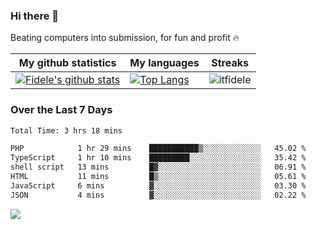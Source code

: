 ### Hi there 👋
<p>Beating computers into submission, for fun and profit 🔥</p>

|My github statistics|My languages|Streaks|
|-|-|-|
|[![Fidele's github stats](https://github-readme-stats.vercel.app/api?username=itfidele&count_private=true&show_icons=true&theme=dark&hide_title=true)](https://github.com/itfidele)|[![Top Langs](https://github-readme-stats.vercel.app/api/top-langs/?username=itfidele&show_icons=true&langs_count=8&theme=dark&layout=compact&hide_title=true)](https://github.com/itfidele)|![itfidele](https://github-readme-streak-stats.herokuapp.com/?user=itfidele&theme=dark)

### Over the Last 7 Days
<!--START_SECTION:waka-->

```txt
Total Time: 3 hrs 18 mins

PHP            1 hr 29 mins    ███████████▒░░░░░░░░░░░░░   45.02 %
TypeScript     1 hr 10 mins    █████████░░░░░░░░░░░░░░░░   35.42 %
shell script   13 mins         █▓░░░░░░░░░░░░░░░░░░░░░░░   06.91 %
HTML           11 mins         █▒░░░░░░░░░░░░░░░░░░░░░░░   05.61 %
JavaScript     6 mins          ▓░░░░░░░░░░░░░░░░░░░░░░░░   03.30 %
JSON           4 mins          ▓░░░░░░░░░░░░░░░░░░░░░░░░   02.22 %
```

<!--END_SECTION:waka-->



![](https://komarev.com/ghpvc/?username=itfidele)
